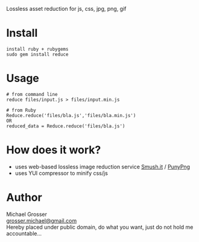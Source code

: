 Lossless asset reduction for js, css, jpg, png, gif 

Install
=======
    install ruby + rubygems
    sudo gem install reduce

Usage
=====
    # from command line
    reduce files/input.js > files/input.min.js

    # from Ruby
    Reduce.reduce('files/bla.js','files/bla.min.js')
    OR
    reduced_data = Reduce.reduce('files/bla.js')

How does it work?
=================
 - uses web-based lossless image reduction service [Smush.it](http://smush.it) / [PunyPng](http://www.gracepointafterfive.com/punypng)
 - uses YUI compressor to minify css/js

Author
======
Michael Grosser  
grosser.michael@gmail.com  
Hereby placed under public domain, do what you want, just do not hold me accountable...  